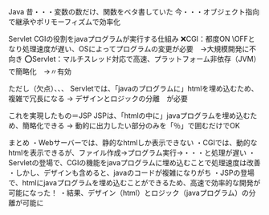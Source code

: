 Java
  昔・・・変数の数だけ、関数をベタ書していた
  今・・・オブジェクト指向で継承やポリモーフィズムで効率化

Servlet
  CGIの役割をjavaプログラムが実行する仕組み
  ❌CGI：都度ON \OFFとなり処理速度が遅い、OSによってプログラムの変更が必要　→大規模開発に不向き
  ⭕️Servlet：マルチスレッド対応で高速、プラットフォーム非依存（JVM）で簡略化　→〃有効

ただし（欠点）、、、
Servletでは、「javaのプログラムに」htmlを埋め込むため、複雑で冗長になる
→ デザインとロジックの分離　が必要

これを実現したもの＝JSP
JSPは、「htmlの中に」javaプログラムを埋め込むため、簡略化できる
→ 動的に出力したい部分のみを「％」で囲むだけでOK

まとめ
・Webサーバーでは、静的なhtmlしか表示できない
・CGIでは、動的なhtmlを表示できるが、ファイル作成→プログラム実行→・・・と処理が遅い
・Servletの登場で、CGIの機能をjavaプログラムに埋め込むことで処理速度は改善
・しかし、デザインも含めると、javaのコードが複雑になりがち
・JSPの登場で、htmlにjavaプログラムを埋め込むことができるため、高速で効率的な開発が可能になった！
・結果、デザイン（html）とロジック（javaプログラム）の分離が可能に
